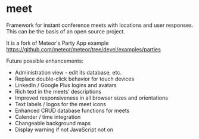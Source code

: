 meet
====

Framework for instant conference meets with locations and user responses. This can be the basis of an open source project.

It is a fork of Meteor's Party App example https://github.com/meteor/meteor/tree/devel/examples/parties

Future possible enhancements:

* Administration view - edit its database, etc.
* Replace double-click behavior for touch devices
* LinkedIn / Google Plus logins and avatars
* Rich text in the meets’ descriptions
* Improved responsiveness in all browser sizes and orientations
* Text labels / logos for the meet icons
* Enhanced CRUD database functions for meets
* Calender / time integration
* Changeable background maps
* Display warning if not JavaScript not on
